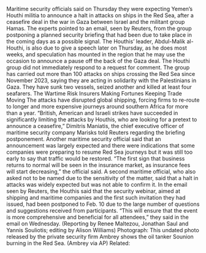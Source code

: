 Maritime security officials said on Thursday they were expecting Yemen’s Houthi militia to announce a halt in attacks on ships in the Red Sea, after a ceasefire deal in the war in Gaza between Israel and the militant group Hamas.
The experts pointed to an email, seen by Reuters, from the group postponing a planned security briefing that had been due to take place in the coming days as a possible signal.
The Houthis’ leader, Abdul-Malik al-Houthi, is also due to give a speech later on Thursday, as he does most weeks, and speculation has mounted in the region that he may use the occasion to announce a pause off the back of the Gaza deal.
The Houthi group did not immediately respond to a request for comment.
The group has carried out more than 100 attacks on ships crossing the Red Sea since November 2023, saying they are acting in solidarity with the Palestinians in Gaza. They have sunk two vessels, seized another and killed at least four seafarers.
The Wartime Risk Insurers Making Fortunes Keeping Trade Moving
The attacks have disrupted global shipping, forcing firms to re-route to longer and more expensive journeys around southern Africa for more than a year.
“British, American and Israeli strikes have succeeded in significantly limiting the attacks by Houthis, who are looking for a pretext to announce a ceasefire,” Dimitris Maniatis, the chief executive officer of maritime security company Marisks told Reuters regarding the briefing postponement.
Another maritime security official said that an announcement was largely expected and there were indications that some companies were preparing to resume Red Sea journeys but it was still too early to say that traffic would be restored.
“The first sign that business returns to normal will be seen in the insurance market, as insurance fees will start decreasing,” the official said.
A second maritime official, who also asked not to be named due to the sensitivity of the matter, said that a halt in attacks was widely expected but was not able to confirm it.
In the email seen by Reuters, the Houthis said that the security webinar, aimed at shipping and maritime companies and the first such invitation they had issued, had been postponed to Feb. 10 due to the large number of questions and suggestions received from participants.
“This will ensure that the event is more comprehensive and beneficial for all attendees,” they said in the email on Wednesday.
(Reporting by Renee Maltezou, Jonathan Saul and Yannis Souliotis; editing by Alison Williams)
Photograph: This undated photo released by the private security firm Ambrey shows the oil tanker Sounion burning in the Red Sea. (Ambrey via AP)
Related: